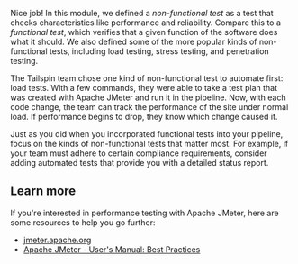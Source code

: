 Nice job! In this module, we defined a _non-functional test_ as a test that checks characteristics like performance and reliability. Compare this to a _functional test_, which verifies that a given function of the software does what it should. We also defined some of the more popular kinds of non-functional tests, including load testing, stress testing, and penetration testing.

The Tailspin team chose one kind of non-functional test to automate first: load tests. With a few commands, they were able to take a test plan that was created with Apache JMeter and run it in the pipeline. Now, with each code change, the team can track the performance of the site under normal load. If performance begins to drop, they know which change caused it.

Just as you did when you incorporated functional tests into your pipeline, focus on the kinds of non-functional tests that matter most. For example, if your team must adhere to certain compliance requirements, consider adding automated tests that provide you with a detailed status report.

## Learn more

If you're interested in performance testing with Apache JMeter, here are some resources to help you go further:

* [jmeter.apache.org](https://jmeter.apache.org?azure-portal=true)
* [Apache JMeter - User's Manual: Best Practices](https://jmeter.apache.org/usermanual/best-practices.html?azure-portal=true)